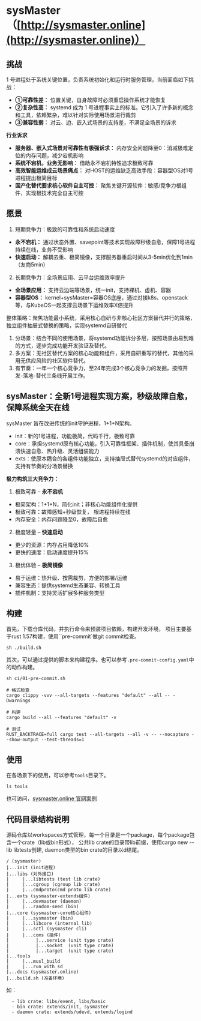 # sysMaster （[http://sysmaster.online](http://sysmaster.online)）

## 挑战

1 号进程处于系统关键位置，负责系统初始化和运行时服务管理，当前面临如下挑战：
- **①可靠性差：** 位置关键，自身故障时必须重启操作系统才能恢复
- **②复杂性高：** systemd 成为 1 号进程事实上的标准。它引入了许多新的概念和工具，依赖繁杂，难以针对实际使用场景进行裁剪
- **③兼容性弱：** 对云、边、嵌入式场景的支持差，不满足全场景的诉求

**行业诉求**
- **服务器、嵌入式场景对可靠性有极强诉求：** 内存安全问题降至0：消减极难定位的内存问题，减少宕机影响
- **系统不宕机，业务无影响：** 借助永不宕机特性追求极致可靠
- **高效智能运维成云场景痛点：** 对HOST的运维缺乏高效手段：容器型OS对1号进程提出极简目标
- **国产化替代要求核心软件自主可控：** 聚焦关键开源软件：敏感/竞争力根组件，实现根技术完全自主可控

## 愿景
1. 短期竞争力：极致的可靠性和系统启动速度
- **永不宕机：** 通过状态外置、savepoint等技术实现故障秒级自愈，保障1号进程持续在线，业务不受影响
- **快速启动：** 解耦去重、极简镜像，支撑服务器重启时间从3-5min优化到1min（友商5min）
2. 长期竞争力：全场景应用、云平台运维效率提升
- **全场景应用：** 支持云边端等场景，统一init，支持裸机、虚机、容器
- **容器型OS：** kernel+sysMaster=容器OS底座，通过对接k8s、openstack等，与KubeOS一起支撑云场景下运维效率X倍提升

整体策略：聚焦功能最小系统，采用核心自研与非核心社区方案替代并行的策略，独立组件抽屉式替换的策略，实现systemd自研替代
1. 分场景：结合不同的使用场景，将systemd功能拆分多层，按照场景由易到难的方式，逐步完成功能开发验证及替代。
2. 多方案：无社区替代方案的核心功能和组件，采用自研重写的替代，其他的采用无供应风险的社区软件替代。
3. 有节奏：一年一个核心竞争力，至24年完成3个核心竞争力的发掘，按照开发-落地-替代三条线开展工作。

## sysMaster：全新1号进程实现方案，秒级故障自愈，保障系统全天在线
sysMaster 旨在改进传统的init守护进程，1+1+N架构。
- init：新的1号进程，功能极简，代码千行，极致可靠
- core：承担systemd原有核心功能，引入可靠性框架、插件机制，使其具备崩溃快速自愈、热升级、灵活组装能力
- exts：使原本耦合的各组件功能独立，支持抽屉式替代systemd的对应组件，支持有节奏的分场景替换

**极力构筑三大竞争力：**
1. 极致可靠 – **永不宕机**
- 极简架构：1+1+N，简化init；非核心功能组件化提供
- 极致可靠：故障感知+秒级恢复， 根进程持续在线
- 内存安全：内存问题降至0，故障后自愈
2. 极度轻量 – **快速启动**
- 更少的资源：内存占用降低10%
- 更快的速度：启动速度提升15%
3. 极优体验 – **极简镜像**
- 易于运维：热升级、按需裁剪，方便的部署/运维
- 兼容生态：提供systemd生态兼容、转换工具
- 插件机制：支持灵活扩展多种服务类型

## 构建

首先，下载仓库代码，并执行命令来预装项目依赖，构建开发环境， 项目主要基于rust 1.57构建，使用``pre-commit`做git commit检查。
```
sh ./build.sh
```
其次，可以通过提供的脚本来构建程序。也可以参考`.pre-commit-config.yaml`中的动作构建。
```
sh ci/01-pre-commit.sh

# 格式检查
cargo clippy -vvv --all-targets --features "default" --all -- -Dwarnings

# 构建
cargo build --all --features "default" -v

# 测试
RUST_BACKTRACE=full cargo test --all-targets --all -v -- --nocapture --show-output --test-threads=1
```
## 使用

在各场景下的使用，可以参考`tools`目录下。
```
ls tools
```
也可访问，[sysmaster.online 官网案例](http://sysmaster.online)

## 代码目录结构说明

源码仓库以workspaces方式管理，每一个目录是一个package，每个package包含一个crate（lib或bin形式），
公共lib crate的目录带lib前缀，使用cargo new --lib libtests创建,
daemon类型的bin crate的目录以d结尾。

```text
/ (sysmaster)
|...init (init进程)
|...libs (对外接口)
|     |...libtests (test lib crate)
|     |...cgroup (cgroup lib crate)
|     |...cmdproto(cmd proto lib crate)
|...exts (sysmaster-extends组件)
|     |...devmaster (daemon)
|     |...random-seed (bin)
|...core (sysmaster-core核心组件)
|     |...sysmaster (bin)
|     |...libcore (internal lib)
|     |...sctl (sysmaster cli)
|     |...coms (插件)
|          |...service (unit type crate)
|          |...socket  (unit type crate)
|          |...target  (unit type crate)
|...tools
|     |...musl_build
|     |...run_with_sd
|...docs (sysmaster.online)
|...build.sh (准备环境)
```

如：

```text
  - lib crate: libs/event, libs/basic
  - bin crate: extends/init, sysmaster
  - daemon crate: extends/udevd, extends/logind
```
